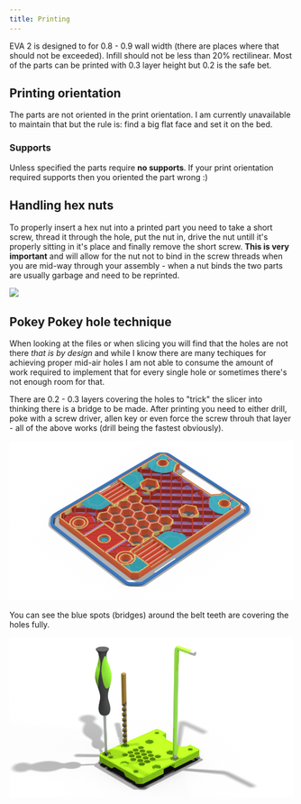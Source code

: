 ```yaml
---
title: Printing
---
```


EVA 2 is designed to for 0.8 - 0.9 wall width (there are places where that should not be exceeded). Infill should not be less than 20% rectilinear. Most of the parts can be printed with 0.3 layer height but 0.2 is the safe bet.

## Printing orientation

The parts are not oriented in the print orientation. I am currently unavailable to maintain that but the rule is: find a big flat face and set it on the bed.

<div 
    class="cloudimage-360"
    data-folder="../assets/print_orientation/"
    data-filename="{index}.png"
    data-amount="36"
    data-speed="500"
    data-control-reverse="true"
    data-full-screen="true"
    data-magnifier="true"
    data-bottom-circle="true"
    data-hide-360-logo="true"
    data-index-zero-base="4"
></div>

### Supports

Unless specified the parts require **no supports**. If your print orientation required supports then you oriented the part wrong :)

## Handling hex nuts

To properly insert a hex nut into a printed part you need to take a short screw, thread it through the hole, put the nut in, drive the nut untill it's properly sitting in it's place and finally remove the short screw. **This is very important** and will allow for the nut not to bind in the screw threads when you are mid-way through your assembly - when a nut binds the two parts are usually garbage and need to be reprinted.

![](assets/back_pull.png)



## Pokey Pokey hole technique

When looking at the files or when slicing you will find that the holes are not there *that is by design* and while I know there are many techiques for achieving proper mid-air holes I am not able to consume the amount of work required to implement that for every single hole or sometimes there's not enough room for that.

There are 0.2 - 0.3 layers covering the holes to "trick" the slicer into thinking there is a bridge to be made. After printing you need to either drill, poke with a screw driver, allen key or even force the screw throuh that layer - all of the above works (drill being the fastest obviously).

![](assets/slice.png)

You can see the blue spots (bridges) around the belt teeth are covering the holes fully.


![](assets/holes.png)


